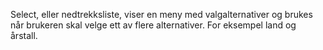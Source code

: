 Select, eller nedtrekksliste, viser en meny med valgalternativer og brukes når brukeren skal velge ett av flere alternativer. For eksempel land og årstall. 
